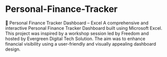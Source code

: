 # Personal-Finance-Tracker
💸 Personal Finance Tracker Dashboard – Excel
A comprehensive and interactive Personal Finance Tracker Dashboard built using Microsoft Excel. This project was inspired by a workshop session led by Freedom and hosted by Evergreen Digital Tech Solution. The aim was to enhance financial visibility using a user-friendly and visually appealing dashboard design.
